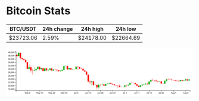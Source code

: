 # Bitcoin Stats

BTC/USDT|24h change|24h high|24h low|
|---|---|---|---|
|$23723.06|2.59%|$24178.00|$22664.69|

<img src="./chart.svg">
